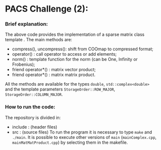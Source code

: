 # PACS Challenge (2):
### Brief explanation:
The above code provides the implementation of a sparse matrix class template . 
The main methods are: 
- compress(), uncompress(): shift from COOmap to compressed format;
- operator() : call operator to access or add elements;
- norm() : template function for the norm (can be One, Infinity or Frobenius);
- friend operator*() : matrix vector product;
- friend operator*() : matrix matrix product.

All the methods are available for the types `double`, `std::complex<double>` and the template parameters `StorageOrder::ROW_MAJOR`, `StorageOrder::COLUMN_MAJOR`.

### How to run the code:
The repository is divided in:
- include : (header files)
- src : (source files)
To run the program it is necessary to type `make` and `./main`. It is possible to execute other versions of `main` (`mainComplex.cpp`, `mainMatMatProduct.cpp`) by selecting them in the makefile.
